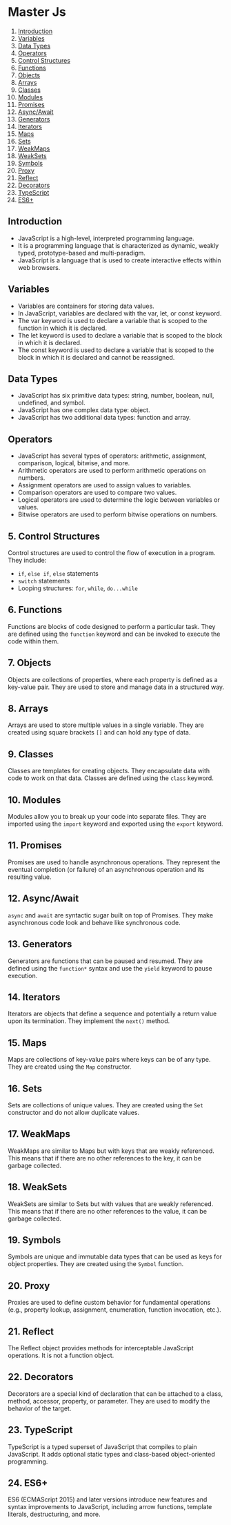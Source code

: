 # Master Js 
 1. [Introduction](#introduction)
 2. [Variables](#variables)
 3. [Data Types](#data-types)
 4. [Operators](#operators)
 5. [Control Structures](#control-structures)
 6. [Functions](#functions)
 7. [Objects](#objects)
 8. [Arrays](#arrays)
 9. [Classes](#classes)
 10. [Modules](#modules)
 11. [Promises](#promises)
 12. [Async/Await](#async-await)
 13. [Generators](#generators)
 14. [Iterators](#iterators)
 15. [Maps](#maps)
 16. [Sets](#sets)
 17. [WeakMaps](#weakmaps)
 18. [WeakSets](#weaksets)
 19. [Symbols](#symbols)
 20. [Proxy](#proxy)
 21. [Reflect](#reflect)
 22. [Decorators](#decorators)
 23. [TypeScript](#typescript)
 24. [ES6+](#es6+)

## Introduction
- JavaScript is a high-level, interpreted programming language.
- It is a programming language that is characterized as dynamic, weakly typed, prototype-based and multi-paradigm.
- JavaScript is a language that is used to create interactive effects within web browsers.

## Variables
- Variables are containers for storing data values.
- In JavaScript, variables are declared with the var, let, or const keyword.
- The var keyword is used to declare a variable that is scoped to the function in which it is declared.
- The let keyword is used to declare a variable that is scoped to the block in which it is declared.
- The const keyword is used to declare a variable that is scoped to the block in which it is declared and cannot be reassigned.

## Data Types
- JavaScript has six primitive data types: string, number, boolean, null, undefined, and symbol.
- JavaScript has one complex data type: object.
- JavaScript has two additional data types: function and array.


## Operators
- JavaScript has several types of operators: arithmetic, assignment, comparison, logical, bitwise, and more.
- Arithmetic operators are used to perform arithmetic operations on numbers.
- Assignment operators are used to assign values to variables.
- Comparison operators are used to compare two values.
- Logical operators are used to determine the logic between variables or values.
- Bitwise operators are used to perform bitwise operations on numbers.

## 5. Control Structures
Control structures are used to control the flow of execution in a program. They include:
- `if`, `else if`, `else` statements
- `switch` statements
- Looping structures: `for`, `while`, `do...while`

## 6. Functions
Functions are blocks of code designed to perform a particular task. They are defined using the `function` keyword and can be invoked to execute the code within them.

## 7. Objects
Objects are collections of properties, where each property is defined as a key-value pair. They are used to store and manage data in a structured way.

## 8. Arrays
Arrays are used to store multiple values in a single variable. They are created using square brackets `[]` and can hold any type of data.

## 9. Classes
Classes are templates for creating objects. They encapsulate data with code to work on that data. Classes are defined using the `class` keyword.

## 10. Modules
Modules allow you to break up your code into separate files. They are imported using the `import` keyword and exported using the `export` keyword.

## 11. Promises
Promises are used to handle asynchronous operations. They represent the eventual completion (or failure) of an asynchronous operation and its resulting value.

## 12. Async/Await
`async` and `await` are syntactic sugar built on top of Promises. They make asynchronous code look and behave like synchronous code.

## 13. Generators
Generators are functions that can be paused and resumed. They are defined using the `function*` syntax and use the `yield` keyword to pause execution.

## 14. Iterators
Iterators are objects that define a sequence and potentially a return value upon its termination. They implement the `next()` method.

## 15. Maps
Maps are collections of key-value pairs where keys can be of any type. They are created using the `Map` constructor.

## 16. Sets
Sets are collections of unique values. They are created using the `Set` constructor and do not allow duplicate values.

## 17. WeakMaps
WeakMaps are similar to Maps but with keys that are weakly referenced. This means that if there are no other references to the key, it can be garbage collected.

## 18. WeakSets
WeakSets are similar to Sets but with values that are weakly referenced. This means that if there are no other references to the value, it can be garbage collected.

## 19. Symbols
Symbols are unique and immutable data types that can be used as keys for object properties. They are created using the `Symbol` function.

## 20. Proxy
Proxies are used to define custom behavior for fundamental operations (e.g., property lookup, assignment, enumeration, function invocation, etc.).

## 21. Reflect
The Reflect object provides methods for interceptable JavaScript operations. It is not a function object.

## 22. Decorators
Decorators are a special kind of declaration that can be attached to a class, method, accessor, property, or parameter. They are used to modify the behavior of the target.

## 23. TypeScript
TypeScript is a typed superset of JavaScript that compiles to plain JavaScript. It adds optional static types and class-based object-oriented programming.

## 24. ES6+
ES6 (ECMAScript 2015) and later versions introduce new features and syntax improvements to JavaScript, including arrow functions, template literals, destructuring, and more.







